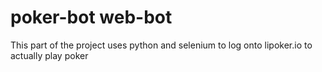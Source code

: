 # poker-bot web-bot

This part of the project uses python and selenium to log onto lipoker.io to actually play poker
